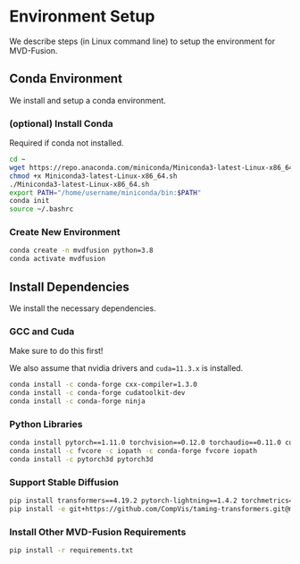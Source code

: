 # Environment Setup
We describe steps (in Linux command line) to setup the environment for MVD-Fusion. 

## Conda Environment
We install and setup a conda environment. 

### (optional) Install Conda
Required if conda not installed. 
```bash
cd ~
wget https://repo.anaconda.com/miniconda/Miniconda3-latest-Linux-x86_64.sh
chmod +x Miniconda3-latest-Linux-x86_64.sh
./Miniconda3-latest-Linux-x86_64.sh
export PATH="/home/username/miniconda/bin:$PATH"
conda init
source ~/.bashrc
```

### Create New Environment
```bash
conda create -n mvdfusion python=3.8
conda activate mvdfusion
```

## Install Dependencies
We install the necessary dependencies. 

### GCC and Cuda
Make sure to do this first!

We also assume that nvidia drivers and `cuda=11.3.x` is installed.
```bash
conda install -c conda-forge cxx-compiler=1.3.0
conda install -c conda-forge cudatoolkit-dev
conda install -c conda-forge ninja
```

### Python Libraries
```bash
conda install pytorch==1.11.0 torchvision==0.12.0 torchaudio==0.11.0 cudatoolkit=11.3 -c pytorch
conda install -c fvcore -c iopath -c conda-forge fvcore iopath
conda install -c pytorch3d pytorch3d
```

### Support Stable Diffusion
```bash
pip install transformers==4.19.2 pytorch-lightning==1.4.2 torchmetrics==0.6.0
pip install -e git+https://github.com/CompVis/taming-transformers.git@master#egg=taming-transformers
```

### Install Other MVD-Fusion Requirements
```bash
pip install -r requirements.txt
```
